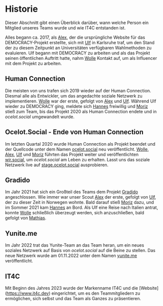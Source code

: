 # Historie

Dieser Abschnitt gibt einen Überblick darüber, wann welche Person ein Mitglied unseres Teams wurde und wie IT4C entstanden ist.

Alles begann ca. 2017, als [Alex](people/alexander-friedland.md), der die ursprüngliche Website für das DEMOCRACY-Projekt erstellte, sich mit [Ulf](people/ulf-gebhardt.md) in Karlsruhe traf, um <!-- textlint-disable write-good--> den Stand der zu diesem Zeitpunkt an Universitäten verfügbaren Wahlmethoden zu evaluieren<!-- textlint-enable write-good -->. Ulf begann mit DEMOCRACY zu arbeiten und als das Projekt seinen öffentlichen Auftritt hatte, nahm [Wolle](people/wolfgang-huss.md) Kontakt auf, um als Influencer mit dem Projekt zu arbeiten.

## Human Connection

Die meisten von uns trafen sich 2019 wieder auf der Human Connection. Diesmal alle als Entwickler, um <!-- textlint-disable write-good-->das angedachte soziale Netzwerk zu implementieren<!-- textlint-enable write-good -->. [Wolle](people/wolfgang-huss.md) war der erste, gefolgt von [Alex](people/alexander-friedland.md) und [Ulf](people/ulf-gebhardt.md). Während Ulf wieder zu DEMOCRACY ging, meldete sich [Hannes](people/hannes-heine.html) freiwillig und [Moriz](people/moriz-wahl.html) stieß zum Team, bis das Projekt 2020 als Human Connection endete und in *ocelot.social* umgewandelt wurde.

## Ocelot.Social - Ende von Human Connection

Im letzten Quartal 2020 wurde Human Connection als Projekt beendet und der Quellcode unter dem Namen [ocelot.social](https://ocelot.social) neu veröffentlicht. [Wolle](people/wolfgang-huss.md), [Alex](people/alexander-friedland.md), [Ulf](people/ulf-gebhardt.md) und [Moriz](people/moriz-wahl.html) führten das Projekt weiter und veröffentlichten [wir.social](https://wir.social), um *ocelot.social* am Leben zu erhalten.
Lasst uns das soziale Netzwerk live auf [stage.ocelot.social](https://stage.ocelot.social) ausprobieren.

## Gradido

Im Jahr 2021 hat sich ein Großteil des Teams dem Projekt [Gradido](https://github.com/gradido/gradido) angeschlossen. Wie immer war unser Scout [Alex](people/alexander-friedland.md) der erste, gefolgt von [Ulf](people/ulf-gebhardt.md), der zu dieser Zeit in Norwegen wohnte. Bald darauf stieß [Moriz](people/moriz-wahl.html) dazu, und im Sommer 2021 kam [Hannes](people/hannes-heine.html) an Bord.
Als Ulf eine Reise nach Italien antrat, konnte [Wolle](people/wolfgang-huss.md) <!-- textlint-disable write-good--> schließlich<!-- textlint-enable write-good --> überzeugt werden, sich anzuschließen, bald gefolgt von [Mathias](people/mathias-lenz.md).

## Yunite.me

Im Jahr 2022 trat das Yunite-Team an das Team heran, um ein neues soziales Netzwerk auf Basis von *ocelot.social* auf die Beine zu stellen. Das neue Netzwerk wurde am 01.11.2022 unter dem Namen [yunite.me](https://yunite.me) veröffentlicht.

## IT4C

Mit Beginn des Jahres 2023 wurde der Markenname IT4C und die [Website] (https://www.it4c.dev) eingerichtet, um es den Teammitgliedern zu ermöglichen, sich selbst und das Team als Ganzes zu präsentieren.
